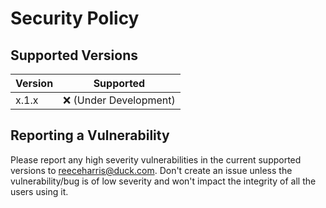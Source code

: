 # Security Policy

## Supported Versions


| Version | Supported          |
| ------- | ------------------ |
| x.1.x   | :x: (Under Development) |

## Reporting a Vulnerability

Please report any high severity vulnerabilities in the current supported versions to <reeceharris@duck.com>. Don't create an issue unless the vulnerability/bug is of low severity and won't impact the integrity of all the users using it.

